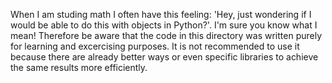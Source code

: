 When I am studing math I often have this feeling: 'Hey, just wondering if I would be able to do this with objects in Python?'.
I'm sure you know what I mean! Therefore be aware that the code in this directory was written purely for learning and excercising 
purposes. It is not recommended to use it because there are already better ways or even specific libraries to achieve the same 
results more efficiently.
